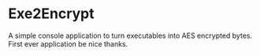 # Exe2Encrypt
A simple console application to turn executables into AES encrypted bytes.
First ever application be nice thanks.
